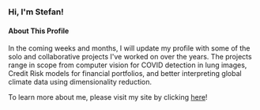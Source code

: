 ### Hi, I'm Stefan!

#### About This Profile
In the coming weeks and months, I will update my profile with some of the solo and collaborative projects I've worked on over the years. The projects range in scope from computer vision for COVID detection in lung images, Credit Risk models for financial portfolios, and better interpreting global climate data using dimensionality reduction.

To learn more about me, please visit my site by clicking [here](https://stefanvladusic.ca)!
<!---
svladusic/svladusic is a ✨ special ✨ repository because its `README.md` (this file) appears on your GitHub profile.
You can click the Preview link to take a look at your changes.
--->
